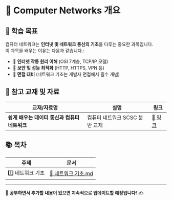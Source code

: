 # 📂 Computer Networks 개요

## 📌 학습 목표

컴퓨터 네트워크는 **인터넷 및 네트워크 통신의 기초**를 다루는 중요한 과목입니다.  
이 과목을 배우는 이유는 다음과 같습니다.:

- 🔹 **인터넷 작동 원리 이해** (OSI 7계층, TCP/IP 모델)
- 🔹 **보안 및 성능 최적화** (HTTP, HTTPS, VPN 등)
- 🔹 **면접 대비** (네트워크 기초는 개발자 면접에서 필수 개념)

## 📖 참고 교재 및 자료

| 교재/자료명                                   | 설명                           | 링크                               |
| --------------------------------------------- | ------------------------------ | ---------------------------------- |
| **쉽게 배우는 데이터 통신과 컴퓨터 네트워크** | 컴퓨터 네트워크 SCSC 분반 교재 | [🔗 링크](https://www.amazon.com/) |

## 📚 목차

| 주제             | 문서                                    |
| ---------------- | --------------------------------------- |
| 1️⃣ 네트워크 기초 | [📄 네트워크 기초.md](네트워크_기초.md) |

---

📌 **공부하면서 추가할 내용이 있으면 지속적으로 업데이트할 예정입니다!** ✍️
